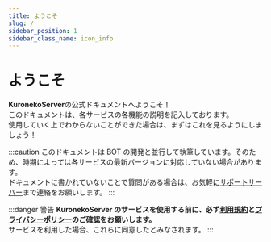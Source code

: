 ```yaml
---
title: ようこそ
slug: /
sidebar_position: 1
sidebar_class_name: icon_info
---
```


<div class="banner"></div>

# ようこそ

**KuronekoServer**の公式ドキュメントへようこそ！  
このドキュメントは、各サービスの各機能の説明を記入しております。  
使用していく上でわからないことができた場合は、まずはこれを見るようにしましょう！

:::caution
このドキュメントは BOT の開発と並行して執筆しています。そのため、時期によっては各サービスの最新バージョンに対応していない場合があります。  
ドキュメントに書かれていないことで質問がある場合は、お気軽に[サポートサーバー](https://discord.com/invite/Y6w5Jv3EAR)まで連絡をお願いします。
:::

:::danger 警告
**KuronekoServer のサービスを使用する前に、必ず[利用規約](https://kuroneko6423.com/tos)と[プライバシーポリシー](https://kuroneko6423.com/privacy)のご確認をお願いします。**  
サービスを利用した場合、これらに同意したとみなされます。
:::
